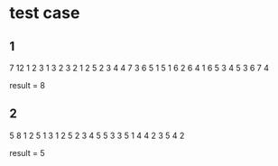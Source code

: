 # test case
## 1
7 12
1 2 3
1 3 2
3 2 1
2 5 2
3 4 4
7 3 6
5 1 5
1 6 2
6 4 1
6 5 3
4 5 3
6 7 4

result = 8
## 2
5 8
1 2 5
1 3 1
2 5 2
3 4 5
5 3 3
5 1 4
4 2 3
5 4 2

result = 5